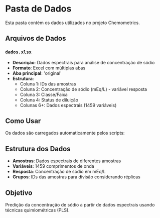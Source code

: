 # Pasta de Dados

Esta pasta contém os dados utilizados no projeto Chemometrics.

## Arquivos de Dados

### `dados.xlsx`
- **Descrição**: Dados espectrais para análise de concentração de sódio
- **Formato**: Excel com múltiplas abas
- **Aba principal**: 'original'
- **Estrutura**:
  - Coluna 1: IDs das amostras
  - Coluna 2: Concentração de sódio (mEq/L) - variável resposta
  - Coluna 3: Classe/Faixa
  - Coluna 4: Status de diluição
  - Colunas 6+: Dados espectrais (1459 variáveis)

## Como Usar

Os dados são carregados automaticamente pelos scripts:

## Estrutura dos Dados

- **Amostras**: Dados espectrais de diferentes amostras
- **Variáveis**: 1459 comprimentos de onda
- **Resposta**: Concentração de sódio em mEq/L
- **Grupos**: IDs das amostras para divisão considerando réplicas

## Objetivo

Predição da concentração de sódio a partir de dados espectrais usando técnicas quimiométricas (PLS).
